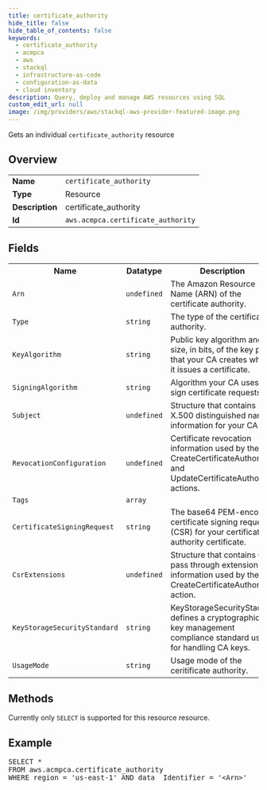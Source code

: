 ```yaml
---
title: certificate_authority
hide_title: false
hide_table_of_contents: false
keywords:
  - certificate_authority
  - acmpca
  - aws
  - stackql
  - infrastructure-as-code
  - configuration-as-data
  - cloud inventory
description: Query, deploy and manage AWS resources using SQL
custom_edit_url: null
image: /img/providers/aws/stackql-aws-provider-featured-image.png
---
```

Gets an individual <code>certificate_authority</code> resource

## Overview
<table><tbody>
<tr><td><b>Name</b></td><td><code>certificate_authority</code></td></tr>
<tr><td><b>Type</b></td><td>Resource</td></tr>
<tr><td><b>Description</b></td><td>certificate_authority</td></tr>
<tr><td><b>Id</b></td><td><code>aws.acmpca.certificate_authority</code></td></tr>
</tbody></table>

## Fields
<table><tbody>
<tr><th>Name</th><th>Datatype</th><th>Description</th></tr>
<tr><td><code>Arn</code></td><td><code>undefined</code></td><td>The Amazon Resource Name (ARN) of the certificate authority.</td></tr>
<tr><td><code>Type</code></td><td><code>string</code></td><td>The type of the certificate authority.</td></tr>
<tr><td><code>KeyAlgorithm</code></td><td><code>string</code></td><td>Public key algorithm and size, in bits, of the key pair that your CA creates when it issues a certificate.</td></tr>
<tr><td><code>SigningAlgorithm</code></td><td><code>string</code></td><td>Algorithm your CA uses to sign certificate requests.</td></tr>
<tr><td><code>Subject</code></td><td><code>undefined</code></td><td>Structure that contains X.500 distinguished name information for your CA.</td></tr>
<tr><td><code>RevocationConfiguration</code></td><td><code>undefined</code></td><td>Certificate revocation information used by the CreateCertificateAuthority and UpdateCertificateAuthority actions.</td></tr>
<tr><td><code>Tags</code></td><td><code>array</code></td><td></td></tr>
<tr><td><code>CertificateSigningRequest</code></td><td><code>string</code></td><td>The base64 PEM-encoded certificate signing request (CSR) for your certificate authority certificate.</td></tr>
<tr><td><code>CsrExtensions</code></td><td><code>undefined</code></td><td>Structure that contains CSR pass through extension information used by the CreateCertificateAuthority action.</td></tr>
<tr><td><code>KeyStorageSecurityStandard</code></td><td><code>string</code></td><td>KeyStorageSecurityStadard defines a cryptographic key management compliance standard used for handling CA keys.</td></tr>
<tr><td><code>UsageMode</code></td><td><code>string</code></td><td>Usage mode of the ceritificate authority.</td></tr>

</tbody></table>

## Methods
Currently only <code>SELECT</code> is supported for this resource resource.

## Example
<pre>
SELECT * 
FROM aws.acmpca.certificate_authority
WHERE region = 'us-east-1' AND data__Identifier = '&lt;Arn&gt;'
</pre>
